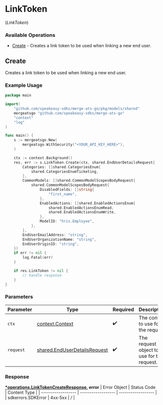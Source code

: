 # LinkToken
(*LinkToken*)

### Available Operations

* [Create](#create) - Creates a link token to be used when linking a new end user.

## Create

Creates a link token to be used when linking a new end user.

### Example Usage

```go
package main

import(
	"github.com/speakeasy-sdks/merge-ats-go/pkg/models/shared"
	mergeatsgo "github.com/speakeasy-sdks/merge-ats-go"
	"context"
	"log"
)

func main() {
    s := mergeatsgo.New(
        mergeatsgo.WithSecurity("<YOUR_API_KEY_HERE>"),
    )

    ctx := context.Background()
    res, err := s.LinkToken.Create(ctx, shared.EndUserDetailsRequest{
        Categories: []shared.CategoriesEnum{
            shared.CategoriesEnumTicketing,
        },
        CommonModels: []shared.CommonModelScopesBodyRequest{
            shared.CommonModelScopesBodyRequest{
                DisabledFields: []string{
                    "first_name",
                },
                EnabledActions: []shared.EnabledActionsEnum{
                    shared.EnabledActionsEnumRead,
                    shared.EnabledActionsEnumWrite,
                },
                ModelID: "hris.Employee",
            },
        },
        EndUserEmailAddress: "string",
        EndUserOrganizationName: "string",
        EndUserOriginID: "string",
    })
    if err != nil {
        log.Fatal(err)
    }

    if res.LinkToken != nil {
        // handle response
    }
}
```

### Parameters

| Parameter                                                                        | Type                                                                             | Required                                                                         | Description                                                                      |
| -------------------------------------------------------------------------------- | -------------------------------------------------------------------------------- | -------------------------------------------------------------------------------- | -------------------------------------------------------------------------------- |
| `ctx`                                                                            | [context.Context](https://pkg.go.dev/context#Context)                            | :heavy_check_mark:                                                               | The context to use for the request.                                              |
| `request`                                                                        | [shared.EndUserDetailsRequest](../../pkg/models/shared/enduserdetailsrequest.md) | :heavy_check_mark:                                                               | The request object to use for the request.                                       |


### Response

**[*operations.LinkTokenCreateResponse](../../pkg/models/operations/linktokencreateresponse.md), error**
| Error Object       | Status Code        | Content Type       |
| ------------------ | ------------------ | ------------------ |
| sdkerrors.SDKError | 4xx-5xx            | */*                |
